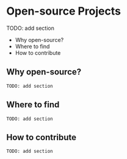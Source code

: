 # Open-source Projects

TODO: add section

- Why open-source?
- Where to find
- How to contribute

## Why open-source?

    TODO: add section
    
## Where to find

    TODO: add section

## How to contribute

    TODO: add section
